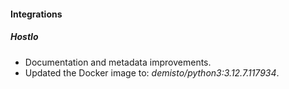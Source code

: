
#### Integrations
##### HostIo
- Documentation and metadata improvements.
- Updated the Docker image to: *demisto/python3:3.12.7.117934*.
